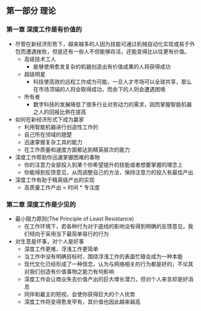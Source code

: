 ## 第一部分 理论
### 第一章 深度工作是有价值的
* 尽管在新经济形势下，越来越多的人因为技能可通过机械自动化实现或易于外包而遭遇挫败，但是还有一些人不但能够存活，还能变得比以往更有价值。
  * 高级技术工人
    * 能够使用愈发复杂的机器创造出有价值成果的人将获得成功
  * 超级明星
    * 科技使高效的远程工作成为可能，一旦人才市场可以全球共享，那么在市场顶端的人将会取得成功，而余下的人则会遭遇困境
  * 所有者
    * 数字科技的发展降低了很多行业对劳动力的需求，因而掌握智能机器之人的回报比例在提高
* 如何在新经济形式下成为赢家
  * 利用智能机器进行创造性工作的
  * 自己所在领域的翘楚
  * 迅速掌握复杂工具的能力
  * 在工作质量和速度方面都达到精英层次的能力
* 深度工作帮助你迅速掌握困难的事物
  * 你的注意力全部投入到某个你希望提升的技能或者想要掌握的理念上
  * 你能得到反馈意见，从而调整自己的方法，保持注意力的投入有最佳产出
* 深度工作有助于精英级产出的实现
  * 高质量工作产出 = 时间 * 专注度

### 第二章 深度工作是少见的
* 最小阻力原则(The Principle of Least Resistance)
  * 在工作环境下，若各种行为对于底线的影响没有得到明确的反馈意见，我们倾向于采用当下最简单易行的行为
* 对生意是坏事，对个人是好事
  * 深度工作更难，浮浅工作更简单
  * 当工作中没有明确目标时，围绕浮浅工作的表面忙碌会成为一种本能
  * 现代文化已经形成了一种信念，认为与网络相关的行为都是好的，不论其对我们创造有价值事物之能力有何影响
  * 深度工作会让商业失去价值产出的巨大增长潜力，但对个人来言却是好消息
  * 同伴和雇主的短视，会使你获得巨大的个人优势
  * 深度工作将变得愈发罕有，其价值也因此越来越高